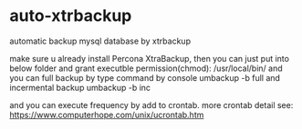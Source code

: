 # auto-xtrbackup
automatic backup mysql database by xtrbackup

make sure u already install Percona XtraBackup, then you can just put into below folder and grant executble permission(chmod):
/usr/local/bin/
and you can full backup by type command by console
umbackup -b full
and incermental backup
umbackup -b inc

and you can execute frequency by add to crontab.
more crontab detail see:
https://www.computerhope.com/unix/ucrontab.htm
